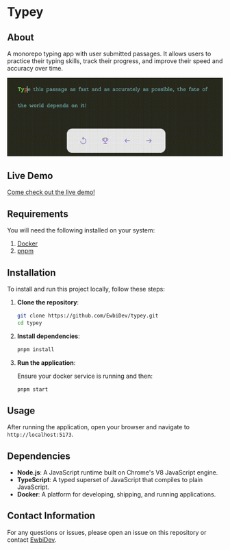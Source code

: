 # Typey

## About

A monorepo typing app with user submitted passages. It allows users to practice their typing skills, track their progress, and improve their speed and accuracy over time.

![Typey Demo](typey-demo.gif)

## Live Demo

[Come check out the live demo!](http://typey.ewbi.co.uk)

## Requirements

You will need the following installed on your system:

1. [Docker](https://www.docker.com/products/docker-desktop/)
2. [pnpm](https://pnpm.io/installation)

## Installation

To install and run this project locally, follow these steps:

1. **Clone the repository**:

   ```sh
   git clone https://github.com/EwbiDev/typey.git
   cd typey
   ```

2. **Install dependencies**:

   ```sh
   pnpm install
   ```

3. **Run the application**:

   Ensure your docker service is running and then:

   ```sh
   pnpm start
   ```

## Usage

After running the application, open your browser and navigate to `http://localhost:5173`.

## Dependencies

- **Node.js**: A JavaScript runtime built on Chrome's V8 JavaScript engine.
- **TypeScript**: A typed superset of JavaScript that compiles to plain JavaScript.
- **Docker**: A platform for developing, shipping, and running applications.

## Contact Information

For any questions or issues, please open an issue on this repository or contact [EwbiDev](https://github.com/EwbiDev).
